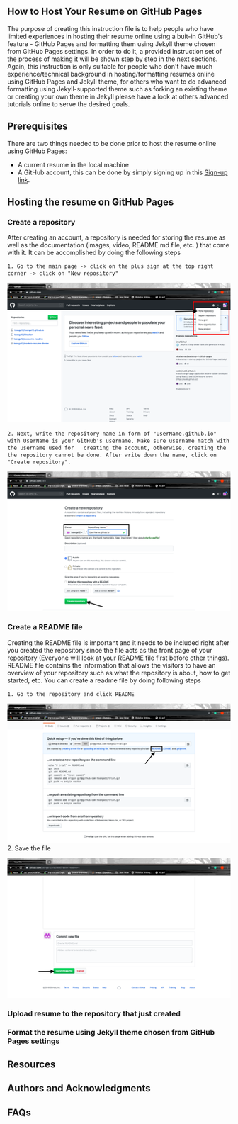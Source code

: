 ## How to Host Your Resume on GitHub Pages
 The purpose of creating this instruction file is to help people who have limited experiences in hosting their resume online using a buit-in GitHub's feature - GitHub Pages and formatting them using Jekyll theme chosen from GitHub Pages settings. In order to do it, a provided instruction set of the process of making it will be shown step by step in the next sections. Again, this instruction is only suitable for people who don't have much experience/technical background in hosting/formatting resumes online using GitHub Pages and Jekyll theme, for others who want to do advanced formatting using Jekyll-supported theme such as forking an existing theme or creating your own theme in Jekyll please have a look at others advanced tutorials online to serve the desired goals.

## Prerequisites
 There are two things needed to be done prior to host the resume online using GitHub Pages:
-  A current resume in the local machine
-  A GitHub account, this can be done by simply signing up in this [Sign-up link](https://github.com/join).

## Hosting the resume on GitHub Pages
### Create a repository
  After creating an account, a repository is needed for storing the resume as well as the documentation (images, video, README.md file, etc. ) that come with it. It can be accomplished by doing the following steps

    1. Go to the main page -> click on the plus sign at the top right corner -> click on "New repository"
![New repository](Images/createRepo.png)

    2. Next, write the repository name in form of "UserName.github.io" with UserName is your GitHub's username. Make sure username match with the username used for   creating the account, otherwise, creating the the repository cannot be done. After write down the name, click on "Create repository".

![New repository](Images/RepoName.png)

### Create a README file
  Creating the README file is important and it needs to be included right after you created the repository since the file acts as the front page of your repository (Everyone will look at your README file first before other things). README file contains the information that allows the visitors to have an overview of your repository such as what the repository is about, how to get started, etc. You can create a readme file by doing following steps

    1. Go to the repository and click README
![New file](Images/createREADME.png)
    2. Save the file

![New file](Images/saveREADME.png)


### Upload resume to the repository that just created

### Format the resume using Jekyll theme chosen from GitHub Pages settings





## Resources

## Authors and Acknowledgments

## FAQs
